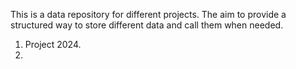 This is a data repository for different projects. 
The aim to provide a structured way to store different data and call them when needed. 
1.  Project 2024.
2.  
